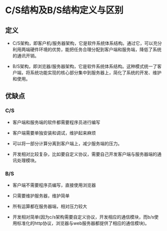 # C/S结构及B/S结构定义与区别

## 定义

* C/S架构，即客户机/服务器架构，它是软件系统体系结构。通过它，可以充分利用两端硬件环境的优势，能把任务合理分配到客户端和服务端，降低了系统的通讯开销。

* B/S架构，即浏览器/服务器架构，它是软件系统体系结构。这种模式统一了客户端，将系统功能实现的核心部分集中到服务器上，简化了系统的开发、维护和使用。
  
## 优缺点

### C/S

* 客户端和服务端的软件都需要程序员进行编写

* 客户端需要单独安装和调试，维护起来麻烦

* 可以将一部分计算分离到客户端上，减少服务端的压力。

* 开发相对比较复杂，比如要自定义协议，需要自己开发客户端与服务器端的通讯处理模块。

### B/S

* 客户端不需要程序员编写，直接使用浏览器

* 只需要维护服务器，维护简单

* 所有运算都在服务器端，相对压力较大

* 开发相对简单(因为c/s架构需要自定义协议，开发相应的通信模块，而b/s使用标准化的http协议，浏览器与web服务器都提供了相应的通信模块)。